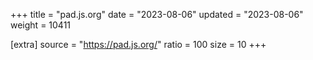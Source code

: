 +++
title = "pad.js.org"
date = "2023-08-06"
updated = "2023-08-06"
weight = 10411

[extra]
source = "https://pad.js.org/"
ratio = 100
size = 10
+++
